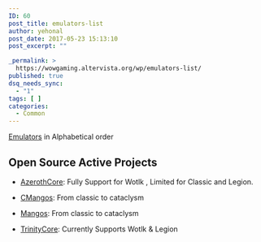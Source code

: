 ```yaml
---
ID: 60
post_title: emulators-list
author: yehonal
post_date: 2017-05-23 15:13:10
post_excerpt: ""

_permalink: >
  https://wowgaming.altervista.org/wp/emulators-list/
published: true
dsq_needs_sync:
  - "1"
tags: [ ]
categories:
  - Common
---
```

[Emulators](emulation) in Alphabetical order

## Open Source Active Projects

* [AzerothCore](http://www.azerothcore.org): Fully Support for Wotlk , Limited for Classic and Legion.

* [CMangos](https://github.com/cmangos): From classic to cataclysm

* [Mangos](https://www.getmangos.eu/): From classic to cataclysm

* [TrinityCore](https://www.trinitycore.org): Currently Supports Wotlk & Legion
